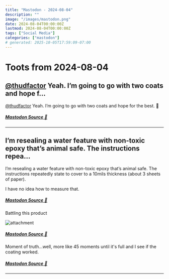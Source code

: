 ```yaml
---
title: "Mastodon - 2024-08-04"
description: ""
image: "/images/mastodon.png"
date: 2024-08-04T00:00:00Z
lastmod: 2024-08-04T00:00:00Z
tags: ["Social Media"]
categories: ["mastodon"]
# generated: 2025-10-05T17:59:09-07:00
---
```


# Toots from 2024-08-04

## [@thudfactor](https://hachyderm.io/@thudfactor) Yeah. I’m going to go with two coats and hope f...

[@thudfactor](https://hachyderm.io/@thudfactor) Yeah. I’m going to go with two coats and hope for the best. 🤷

##### [Mastodon Source 🐘](https://hachyderm.io/@mweagle/112905783317916956)

---

## I’m resealing a water feature with non-toxic epoxy that’s animal safe. The instructions repea...

I’m resealing a water feature with non-toxic epoxy that’s animal safe. The instructions repeatedly state to cover to a 10mils thickness (about 3 sheets of paper).

I have no idea how to measure that.

##### [Mastodon Source 🐘](https://hachyderm.io/@mweagle/112905082029138129)

Battling this product

![attachment](/mastodon/media/3defc6caf5930d9d.jpeg)

##### [Mastodon Source 🐘](https://hachyderm.io/@mweagle/112905108834985740)

Moment of truth…well, more like 45 moments until it's full and I see if the coating worked.

##### [Mastodon Source 🐘](https://hachyderm.io/@mweagle/112923160782241828)

---

